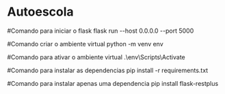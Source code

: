 # Autoescola

#Comando para iniciar o flask
flask run --host 0.0.0.0 --port 5000

#Comando criar o ambiente virtual
python -m venv env

#Comando para ativar o ambiente virtual
.\env\Scripts\Activate

#Comando para instalar as dependencias
pip install -r requirements.txt

#Comando para instalar apenas uma dependencia
pip install flask-restplus
